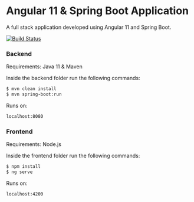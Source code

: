 # Angular 11 & Spring Boot Application

A full stack application developed using Angular 11 and Spring Boot. 

[![Build Status](https://travis-ci.org/joemccann/dillinger.svg?branch=master)](https://travis-ci.org/joemccann/dillinger)

### Backend

Requirements: Java 11 & Maven

Inside the backend folder run the following commands:

```sh
$ mvn clean install
$ mvn spring-boot:run
```

Runs on:
```sh
localhost:8080
```

### Frontend

Requirements: Node.js

Inside the frontend folder run the following commands:
```sh
$ npm install
$ ng serve
```

Runs on:
```sh
localhost:4200
```
